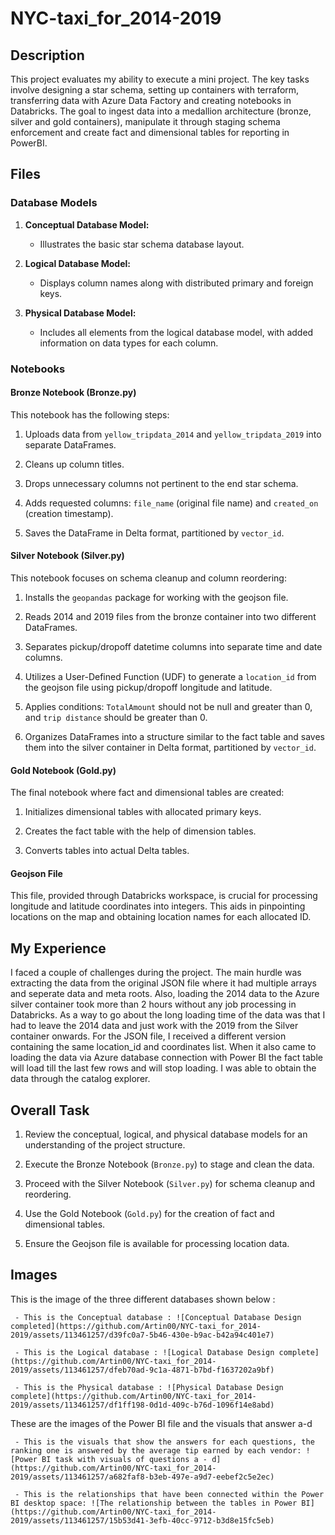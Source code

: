 # NYC-taxi_for_2014-2019

## Description

This project evaluates my ability to execute a mini project. The key tasks involve designing a star schema, setting up containers with terraform, transferring data with Azure Data Factory and creating notebooks in Databricks. The goal to ingest data into a medallion architecture (bronze, silver and gold containers), manipulate it through staging schema enforcement and create fact and dimensional tables for reporting in PowerBI.

## Files 

### Database Models 

1. **Conceptual Database Model:** 

   - Illustrates the basic star schema database layout.

2. **Logical Database Model:** 

   - Displays column names along with distributed primary and foreign keys.

3. **Physical Database Model:** 

   - Includes all elements from the logical database model, with added information on data types for each column. 


### Notebooks 

#### Bronze Notebook (Bronze.py) 

This notebook has the following steps:

1. Uploads data from `yellow_tripdata_2014` and `yellow_tripdata_2019` into separate DataFrames. 

2. Cleans up column titles. 

3. Drops unnecessary columns not pertinent to the end star schema. 

4. Adds requested columns: `file_name` (original file name) and `created_on` (creation timestamp). 

5. Saves the DataFrame in Delta format, partitioned by `vector_id`. 


#### Silver Notebook (Silver.py) 

This notebook focuses on schema cleanup and column reordering: 

1. Installs the `geopandas` package for working with the geojson file. 

2. Reads 2014 and 2019 files from the bronze container into two different DataFrames. 

3. Separates pickup/dropoff datetime columns into separate time and date columns. 

4. Utilizes a User-Defined Function (UDF) to generate a `location_id` from the geojson file using pickup/dropoff longitude and latitude. 

5. Applies conditions: `TotalAmount` should not be null and greater than 0, and `trip distance` should be greater than 0. 

6. Organizes DataFrames into a structure similar to the fact table and saves them into the silver container in Delta format, partitioned by `vector_id`. 


#### Gold Notebook (Gold.py) 
The final notebook where fact and dimensional tables are created: 

1. Initializes dimensional tables with allocated primary keys. 

2. Creates the fact table with the help of dimension tables. 

3. Converts tables into actual Delta tables.


#### Geojson File 

This file, provided through Databricks workspace, is crucial for processing longitude and latitude coordinates into integers. This aids in pinpointing locations on the map and obtaining location names for each allocated ID. 

## My Experience

I faced a couple of challenges during the project. The main hurdle was extracting the data from the original JSON file where it had multiple arrays and seperate data and meta roots. Also, loading the 2014 data to the Azure silver container took more than 2 hours without any job processing in Databricks. As a way to go about the long loading time of the data was that I had to leave the 2014 data and just work with the 2019 from the Silver container onwards. For the JSON file, I received a different version containing the same location_id and coordinates list. When it also came to loading the data via Azure database connection with Power BI the fact table will load till the last few rows and will stop loading. I was able to obtain the data through the catalog explorer.

## Overall Task
1. Review the conceptual, logical, and physical database models for an understanding of the project structure. 

2. Execute the Bronze Notebook (`Bronze.py`) to stage and clean the data. 

3. Proceed with the Silver Notebook (`Silver.py`) for schema cleanup and reordering. 

4. Use the Gold Notebook (`Gold.py`) for the creation of fact and dimensional tables. 

5. Ensure the Geojson file is available for processing location data.


## Images

This is the image of the three different databases shown below :

     - This is the Conceptual database : ![Conceptual Database Design completed](https://github.com/Artin00/NYC-taxi_for_2014-2019/assets/113461257/d39fc0a7-5b46-430e-b9ac-b42a94c401e7)

     - This is the Logical database : ![Logical Database Design complete](https://github.com/Artin00/NYC-taxi_for_2014-2019/assets/113461257/dfeb70ad-9c1a-4871-b7bd-f1637202a9bf)

     - This is the Physical database : ![Physical Database Design complete](https://github.com/Artin00/NYC-taxi_for_2014-2019/assets/113461257/df1ff198-0d1d-409c-b76d-1096f14e8abd)

These are the images of the Power BI file and the visuals that answer a-d

     - This is the visuals that show the answers for each questions, the ranking one is answered by the average tip earned by each vendor: ![Power BI task with visuals of questions a - d](https://github.com/Artin00/NYC-taxi_for_2014-2019/assets/113461257/a682faf8-b3eb-497e-a9d7-eebef2c5e2ec)

     - This is the relationships that have been connected within the Power BI desktop space: ![The relationship between the tables in Power BI](https://github.com/Artin00/NYC-taxi_for_2014-2019/assets/113461257/15b53d41-3efb-40cc-9712-b3d8e15fc5eb)


     

